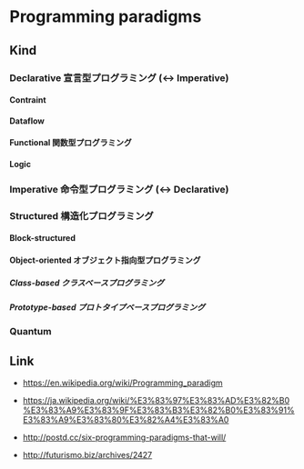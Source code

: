 # Programming paradigms
## Kind
### Declarative 宣言型プログラミング (<-> Imperative)
#### Contraint
#### Dataflow
#### Functional 関数型プログラミング
#### Logic
### Imperative 命令型プログラミング (<-> Declarative)
### Structured 構造化プログラミング
#### Block-structured
#### Object-oriented オブジェクト指向型プログラミング
##### Class-based クラスベースプログラミング
##### Prototype-based プロトタイプベースプログラミング
### Quantum
## Link
- https://en.wikipedia.org/wiki/Programming_paradigm
- https://ja.wikipedia.org/wiki/%E3%83%97%E3%83%AD%E3%82%B0%E3%83%A9%E3%83%9F%E3%83%B3%E3%82%B0%E3%83%91%E3%83%A9%E3%83%80%E3%82%A4%E3%83%A0

- http://postd.cc/six-programming-paradigms-that-will/
- http://futurismo.biz/archives/2427
